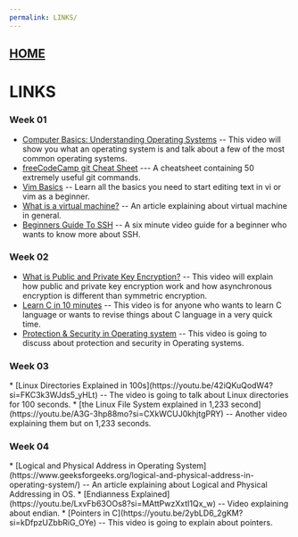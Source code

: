 ```yaml
---
permalink: LINKS/
---
```

## [HOME](../)

# LINKS

<h3>Week 01</h3>

* [Computer Basics: Understanding Operating Systems](https://youtu.be/fkGCLIQx1MI?si=VBc1F3KLGPpZO0tt) -- This video will show you what an operating system is and talk about a few of the most common operating systems.
* [freeCodeCamp git Cheat Sheet](https://www.freecodecamp.org/news/git-cheat-sheet/) --- A cheatsheet containing 50 extremely useful git commands.
* [Vim Basics](https://youtu.be/ggSyF1SVFr4?si=pZ9b-_Q6VILfKHR6) -- Learn all the basics you need to start editing text in vi or vim as a beginner.
* [What is a virtual machine?](https://www.vmware.com/topics/virtual-machine) -- An article explaining about virtual machine in general.
* [Beginners Guide To SSH](https://youtu.be/qWKK_PNHnnA?si=5OOeoHYJN-DURc-g) -- A six minute video guide for a beginner who wants to know more  about SSH.

<h3>Week 02</h3>

* [What is Public and Private Key Encryption?](https://youtu.be/84sO-0JxoHU?si=RebX65cEML5Y29i-) -- This video will explain how public and private key encryption work and how asynchronous encryption is different than symmetric encryption.
* [Learn C in 10 minutes](https://youtu.be/dTp0c41XnrQ?si=5-C5fM-nao0xhGT6) -- This video is for anyone who wants to learn C language or wants to revise things about C language in a very quick time.
* [Protection & Security in Operating system](https://youtu.be/DKb7KhfoZmU?si=hZod1VPisYSsSj8a) -- This video is going to discuss about protection and security in Operating systems.

<h3>Week 03</h3>
* [Linux Directories Explained in 100s](https://youtu.be/42iQKuQodW4?si=FKC3k3WJds5_yHLt) -- The video is going to talk about Linux directories for 100 seconds.
* [the Linux File System explained in 1,233 second](https://youtu.be/A3G-3hp88mo?si=CXkWCUJ0khjtgPRY) -- Another video explaining them but on 1,233 seconds.

<h3>Week 04</h3>
* [Logical and Physical Address in Operating System](https://www.geeksforgeeks.org/logical-and-physical-address-in-operating-system/) -- An article explaining about Logical and Physical Addressing in OS.
* [Endianness Explained](https://youtu.be/LxvFb63OOs8?si=MAttPwzXxtI1Qx_w) -- Video explaining about endian.
* [Pointers in C](https://youtu.be/2ybLD6_2gKM?si=kDfpzUZbbRiG_OYe) -- This video is going to explain about pointers.
